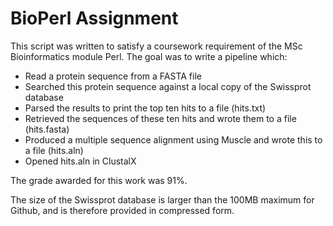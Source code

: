 # BioPerl Assignment
This script was written to satisfy a coursework requirement of the MSc Bioinformatics module Perl. The goal was to write a pipeline which:
* Read a protein sequence from a FASTA file
* Searched this protein sequence against a local copy of the Swissprot database
* Parsed the results to print the top ten hits to a file (hits.txt)
* Retrieved the sequences of these ten hits and wrote them to a file (hits.fasta)
* Produced a multiple sequence alignment using Muscle and wrote this to a file (hits.aln)
* Opened hits.aln in ClustalX

The grade awarded for this work was 91%.

The size of the Swissprot database is larger than the 100MB maximum for Github, and is therefore provided in compressed form.

